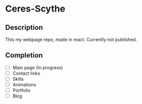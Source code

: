 # Ceres-Scythe

## Description
This my webpage repo, made in react. Currently not published.

## Completion
- [ ] Main page (In progress)
- [ ] Contact links
- [ ] Skills
- [ ] Animations
- [ ] Portfolio
- [ ] Blog